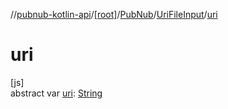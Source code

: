 //[pubnub-kotlin-api](../../../../index.md)/[[root]](../../index.md)/[PubNub](../index.md)/[UriFileInput](index.md)/[uri](uri.md)

# uri

[js]\
abstract var [uri](uri.md): [String](https://kotlinlang.org/api/latest/jvm/stdlib/kotlin/-string/index.html)
